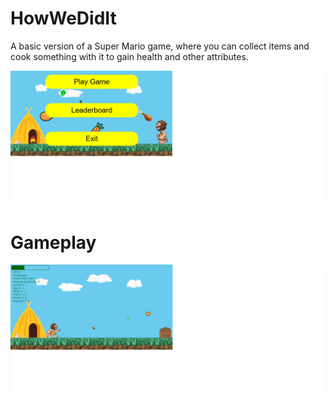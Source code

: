 # HowWeDidIt
A basic version of a Super Mario game, where you can collect items and cook something with it to gain health and other attributes.

![alt text](https://github.com/Drotkefe/HowWeDidIt/blob/master/Menu.png?raw=true)

# Gameplay
![alt text](https://github.com/Drotkefe/HowWeDidIt/blob/master/gameplay.png?raw=true)
